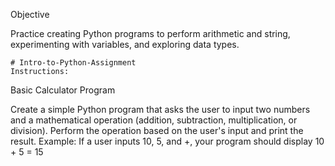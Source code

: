 Objective

Practice creating Python programs to perform arithmetic and string, experimenting with variables, and exploring data types.

    # Intro-to-Python-Assignment
    Instructions:

Basic Calculator Program

Create a simple Python program that asks the user to input two numbers and a mathematical operation (addition, subtraction, multiplication, or division).
Perform the operation based on the user's input and print the result.
Example: If a user inputs 10, 5, and +, your program should display 10 + 5 = 15
